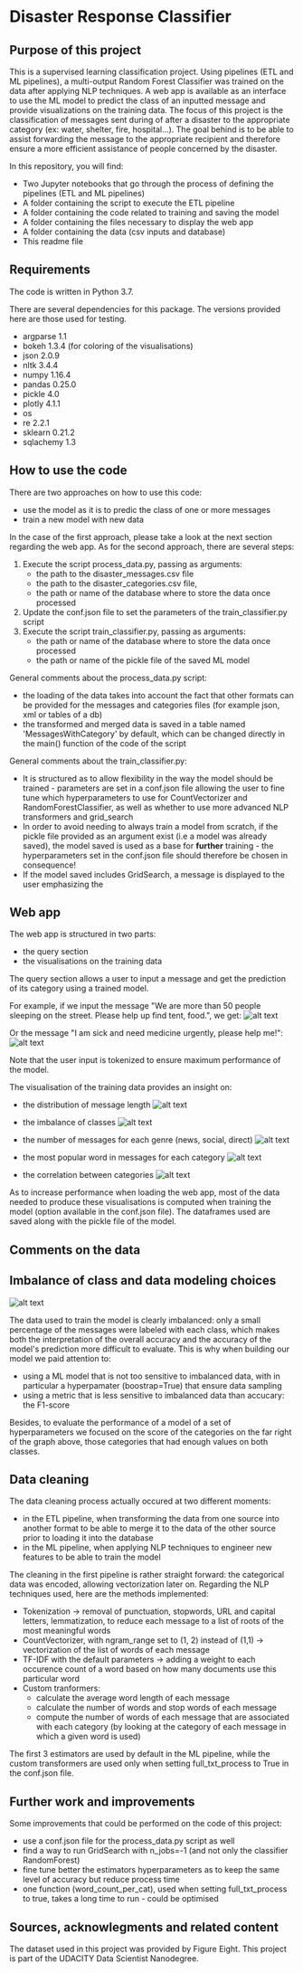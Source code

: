 Disaster Response Classifier
==============================

Purpose of this project
-----------------------

This is a supervised learning classification project. 
Using pipelines (ETL and ML pipelines), a multi-output Random Forest Classifier was trained on the data after applying NLP techniques. 
A web app is available as an interface to use the ML model to predict the class of an inputted message and provide visualizations on the training data.
The focus of this project is the classification of messages sent during of after a disaster to the appropriate category (ex: water, shelter, fire, hospital...). The goal behind is to be able to assist forwarding the message to the appropriate recipient and therefore ensure a more efficient assistance of people concerned by the disaster.

In this repository, you will find:

- Two Jupyter notebooks that go through the process of defining the pipelines (ETL and ML pipelines)
- A folder containing the script to execute the ETL pipeline
- A folder containing the code related to training and saving the model
- A folder containing the files necessary to display the web app
- A folder containing the data (csv inputs and database)
- This readme file


Requirements
------------

The code is written in Python 3.7.

There are several dependencies for this package. The versions provided here are those used for testing.

- argparse 1.1
- bokeh 1.3.4 (for coloring of the visualisations)
- json 2.0.9
- nltk 3.4.4
- numpy 1.16.4
- pandas 0.25.0
- pickle 4.0
- plotly 4.1.1
- os 
- re 2.2.1
- sklearn 0.21.2
- sqlachemy 1.3



How to use the code
-------------------

There are two approaches on how to use this code:
- use the model as it is to predic the class of one or more messages
- train a new model with new data

In the case of the first approach, please take a look at the next section regarding the web app.
As for the second approach, there are several steps:
1. Execute the script process_data.py, passing as arguments:
	- the path to the disaster_messages.csv file
	- the path to the disaster_categories.csv file,
	- the path or name of the database where to store the data once processed 
2. Update the conf.json file to set the parameters of the train_classifier.py script
3. Execute the script train_classifier.py, passing as arguments:
	- the path or name of the database where to store the data once processed 
	- the path or name of the pickle file of the saved ML model


General comments about the process_data.py script:
- the loading of the data takes into account the fact that other formats can be provided for the messages and categories files (for example json, xml or tables of a db)
- the transformed and merged data is saved in a table named 'MessagesWithCategory' by default, which can be changed directly in the main() function of the code of the script

General comments about the train_classifier.py:
- It is structured as to allow flexibility in the way the model should be trained - parameters are set in a conf.json file allowing the user to fine tune which hyperparameters to use for CountVectorizer and RandomForestClassifier, as well as whether to use more advanced NLP transformers and grid_search
- In order to avoid needing to always train a model from scratch, if the pickle file provided as an argument exist (i.e a model was already saved), the model saved is used as a base for **further** training - the hyperparameters set in the conf.json file should therefore be chosen in consequence!
- If the model saved includes GridSearch, a message is displayed to the user emphasizing the 


Web app
-------

The web app is structured in two parts:
- the query section
- the visualisations on the training data

The query section allows a user to input a message and get the prediction of its category using a trained model.

For example, if we input the message "We are more than 50 people sleeping on the street. Please help up find tent, food.", we get:
![alt text](data/img_query_1.png "We are more than 50 people sleeping on the street. Please help up find tent, food.")

Or the message "I am sick and need medicine urgently, please help me!":
![alt text](data/img_query_2.png "I am sick and need medicine urgently, please help me!")

Note that the user input is tokenized to ensure maximum performance of the model.

The visualisation of the training data provides an insight on:
- the distribution of message length
![alt text](data/img_avg_length.png "Average length")

- the imbalance of classes
![alt text](data/img_imbalance_class.png "Imbalance of classed")

- the number of messages for each genre (news, social, direct)
![alt text](data/img_distri_genre.png "Distribution of genres")

- the most popular word in messages for each category
![alt text](data/img_pop_word.png "Popular words per category")

- the correlation between categories
![alt text](data/img_corr_map.png "Correlation map")

As to increase performance when loading the web app, most of the data needed to produce these visualisations is computed when training the model (option available in the conf.json file). The dataframes used are saved along with the pickle file of the model. 


Comments on the data
---------------------

Imbalance of class and data modeling choices
---------------------------------------------

![alt text](data/img_classes_unbalanced.png "Imbalance of classed")

The data used to train the model is clearly imbalanced: only a small percentage of the messages were labeled with each class, which makes both the interpretation of the overall accuracy and the accuracy of the model's prediction more difficult to evaluate. 
This is why when building our model we paid attention to:
- using a ML model that is not too sensitive to imbalanced data, with in particular a hyperpamater (boostrap=True) that ensure data sampling
- using a metric that is less sensitive to imbalanced data than accucary: the F1-score

Besides, to evaluate the performance of a model of a set of hyperparameters we focused on the score of the categories on the far right of the graph above, those categories that had enough values on both classes. 


Data cleaning
--------------

The data cleaning process actually occured at two different moments:
- in the ETL pipeline, when transforming the data from one source into another format to be able to merge it to the data of the other source prior to loading it into the database
- in the ML pipeline, when applying NLP techniques to engineer new features to be able to train the model

The cleaning in the first pipeline is rather straight forward: the categorical data was encoded, allowing vectorization later on.
Regarding the NLP techniques used, here are the methods implemented:
- Tokenization -> removal of punctuation, stopwords, URL and capital letters, lemmatization, to reduce each message to a list of roots of the most meaningful words
- CountVectorizer, with ngram_range set to (1, 2) instead of (1,1) -> vectorization of the list of words of each message
- TF-IDF with the default parameters -> adding a weight to each occurence count of a word based on how many documents use this particular word
- Custom tranformers:
	- calculate the average word length of each message
	- calculate the number of words and stop words of each message
	- compute the number of words of each message that are associated with each category (by looking at the category of each message in which a given word is used)

The first 3 estimators are used by default in the ML pipeline, while the custom transformers are used only when setting full_txt_process to True in the conf.json file. 


Further work and improvements
-----------------------------

Some improvements that could be performed on the code of this project:

- use a conf.json file for the process_data.py script as well
- find a way to run GridSearch with n_jobs=-1 (and not only the classifier RandomForest)
- fine tune better the estimators hyperparameters as to keep the same level of accuracy but reduce process time
- one function (word_count_per_cat), used when setting full_txt_process to true, takes a long time to run - could be optimised


Sources, acknowlegments and related content
-------------------------------------------

The dataset used in this project was provided by Figure Eight.
This project is part of the UDACITY Data Scientist Nanodegree.

